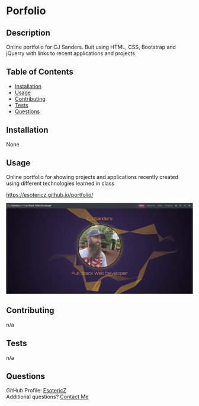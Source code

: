 # Porfolio

## Description 
Online portfolio for CJ Sanders. Buit using HTML, CSS, Bootstrap and jQuerry with links to recent applications and projects

## Table of Contents
- [Installation](#Installation)
- [Usage](#Usage)
- [Contributing](#Contributing)
- [Tests](#Tests)
- [Questions](#Questions)

## Installation
None
      
## Usage
Online portfolio for showing projects and applications recently created using different technologies learned in class  
  
https://esotericz.github.io/portfolio/  

![Alt text](/assets/images/screenshot.png?raw=true "Portfolio Screenshot")
      
## Contributing 
n/a

## Tests
n/a

## Questions
GitHub Profile: [EsotericZ](https://www.github.com/EsotericZ)  
Additional questions? [Contact Me](mailto:cjsand03@gmail.com)